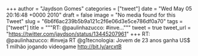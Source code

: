 
+++
author = "Jaydson Gomes"
categories = ["tweet"]
date = "Wed May 05 20:16:48 +0000 2010"
draft = false
image = "No media found for this Tweet"
slug = "6b6f6ac239b5b9a121c2f6e06d3e5ce786df0a70"
tags = ["tweet"]
title = """RT: @paulinhazucco: #inve..."""
tweet = true
tweet_url = "https://twitter.com/jaydson/status/13445207961"
+++
RT: @paulinhazucco: #inveja RT @g1tecnologia: Jovem de 23 anos ganha US$ 1 milhão jogando videogame http://bit.ly/arcxtB
